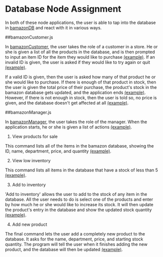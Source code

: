 # Database Node Assignment

In both of these node applications, the user is able to tap into the database in [bamazonDB](bamazonDB.sql) and react with it in various ways.

##bamazonCustomer.js

In [bamazonCustomer](bamazonCustomer.js), the user takes the role of a customer in a store. He or she is given a list of all the products in the database, and is then prompted to input an item ID for the item they would like to purchase [(example)](images/customer-1.PNG). If an invalid ID is given, the user is asked if they would like to try again or quit [(example)](images/customer-2.PNG).

If a valid ID is given, then the user is asked how many of that product he or she would like to purchase. If there is enough of that product in stock, then the user is given the total price of their purchase, the product's stock in the bamazon database gets updated, and the application ends [(example)](images/customer-3.PNG). However, if there is not enough in stock, then the user is told so, no price is given, and the database doesn't get affected at all [(example)](images/customer-4.PNG).


##bamazonManager.js

In [bamazonManager](bamazonManager.js), the user takes the role of the manager. When the application starts, he or she is given a list of actions [(example)](images/manager-1.PNG). 

1. View products for sale

This command lists all of the items in the bamazon database, showing the ID, name, department, price, and quantity [(example)](images/manager-2.PNG).

2. View low inventory

This command lists all items in the database that have a stock of less than 5 [(example)](images/manager-3.PNG).

3. Add to inventory

'Add to inventory' allows the user to add to the stock of any item in the database. All the user needs to do is select one of the products and enter by how much he or she would like to increase its stock. It will then update the product's entry in the database and show the updated stock quantity [(example)](images/manager-4.PNG).

4. Add new product

The final command lets the user add a completely new product to the database. It asks for the name, department, price, and starting stock quantity. The program will tell the user when it finishes adding the new product, and the database will then be updated [(example)](images/manager-5.PNG).
